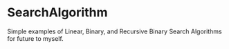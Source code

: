 # SearchAlgorithm
Simple examples of Linear, Binary, and Recursive Binary Search Algorithms for future to myself.
